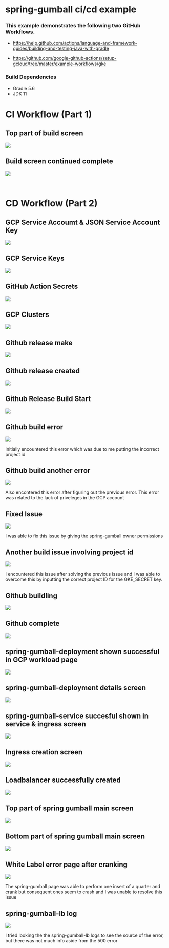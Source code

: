 # spring-gumball ci/cd example

### This example demonstrates the following two GitHub Workflows.

* https://help.github.com/actions/language-and-framework-guides/building-and-testing-java-with-gradle

* https://github.com/google-github-actions/setup-gcloud/tree/master/example-workflows/gke

### Build Dependencies

* Gradle 5.6
* JDK 11

# CI Workflow (Part 1)

## Top part of build screen 
![](https://github.com/richardtran298/spring-gumball/blob/main/lab10screenshots/Screenshot%20(464).png)

## Build screen continued complete
![](https://github.com/richardtran298/spring-gumball/raw/main/lab10screenshots/Screenshot%20(467).png)

##
![]()

# CD Workflow (Part 2)

## GCP Service Accoumt & JSON Service Account Key
![](https://github.com/richardtran298/spring-gumball/blob/main/lab10screenshots/Screenshot%20(471).png)

## GCP Service Keys
![](https://github.com/richardtran298/spring-gumball/raw/main/lab10screenshots/Screenshot%20(472).png)

## GitHub Action Secrets
![](https://github.com/richardtran298/spring-gumball/blob/main/lab10screenshots/Screenshot%20(473).png)

## GCP Clusters
![](https://github.com/richardtran298/spring-gumball/blob/main/lab10screenshots/Screenshot%20(469).png)

## Github release make
![](https://github.com/richardtran298/spring-gumball/blob/main/lab10screenshots/Screenshot%20(474).png)

## Github release created
![](https://github.com/richardtran298/spring-gumball/blob/main/lab10screenshots/Screenshot%20(475).png)

## Github Release Build Start
![](https://github.com/richardtran298/spring-gumball/blob/main/lab10screenshots/Screenshot%20(477).png)

## Github build error
![](https://github.com/richardtran298/spring-gumball/blob/main/lab10screenshots/Screenshot%20(481).png)

Initially encountered this error which was due to me putting the incorrect project id

## Github build another error 
![](https://github.com/richardtran298/spring-gumball/blob/main/lab10screenshots/Screenshot%20(485).png)

Also encontered this error after figuring out the previous error. This error was related to the lack of priveleges in the GCP account

## Fixed Issue
![](https://github.com/richardtran298/spring-gumball/blob/main/lab10screenshots/Screenshot%20(487).png)

I was able to fix this issue by giving the spring-gumball owner permissions

## Another build issue involving project id
![](https://github.com/richardtran298/spring-gumball/blob/main/lab10screenshots/Screenshot%20(495).png)

I encountered this issue after solving the previous issue and I was able to overcome this by inputting the correct project ID for the GKE_SECRET key.

## Github buildling 
![](https://github.com/richardtran298/spring-gumball/blob/main/lab10screenshots/Screenshot%20(503).png)

## Github complete
![](https://github.com/richardtran298/spring-gumball/blob/main/lab10screenshots/Screenshot%20(500).png)

## spring-gumball-deployment shown successful in GCP workload page
![](https://github.com/richardtran298/spring-gumball/blob/main/lab10screenshots/Screenshot%20(504).png)

## spring-gumball-deployment details screen
![](https://github.com/richardtran298/spring-gumball/blob/main/lab10screenshots/Screenshot%20(505).png)

## spring-gumball-service succesful shown in service & ingress screen
![](https://github.com/richardtran298/spring-gumball/blob/main/lab10screenshots/Screenshot%20(506).png)

## Ingress creation screen
![](https://github.com/richardtran298/spring-gumball/blob/main/lab10screenshots/Screenshot%20(511).png)

## Loadbalancer successfully created 
![](https://github.com/richardtran298/spring-gumball/blob/main/lab10screenshots/Screenshot%20(517).png)

## Top part of spring gumball main screen
![](https://github.com/richardtran298/spring-gumball/blob/main/lab10screenshots/Screenshot%20(518).png)

## Bottom part of spring gumball main screen
![](https://github.com/richardtran298/spring-gumball/blob/main/lab10screenshots/Screenshot%20(519).png)

## White Label error page after cranking 
![](https://github.com/richardtran298/spring-gumball/blob/main/lab10screenshots/Screenshot%20(520).png)

The spring-gumball page was able to perform one insert of a quarter and crank but consequent ones seem to crash and I was unable to resolve this issue

## spring-gumball-lb log 
![](https://github.com/richardtran298/spring-gumball/blob/main/lab10screenshots/Screenshot%20(523).png)

I tried looking the the spring-gumball-lb logs to see the source of the error, but there was not much info aside from the 500 error 

